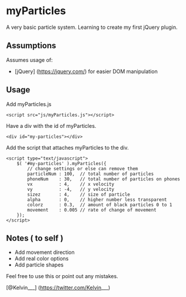 # myParticles

A very basic particle system.
Learning to create my first jQuery plugin.

## Assumptions

Assumes usage of:
* [jQuery] (https://jquery.com/) for easier DOM manipulation

## Usage

Add myParticles.js

```
<script src="js/myParticles.js"></script>
```

Have a div with the id of myParticles.

```
<div id="my-particles"></div>
```

Add the script that attaches myParticles to the div.

```
<script type="text/javascript">
	$( '#my-particles' ).myParticles({
		// change settings or else can remove them
		particleNum : 100,  // total number of particles
		phoneNum    : 30,   // total number of particles on phones
		vx          : 4,    // x velocity
		vy          : -4,   // y velocity
		sizez       : 4,    // size of particle
		alpha       : 0,    // higher number less transparent
		colorz      : 0.3,  // amount of black particles 0 to 1
		movement    : 0.005 // rate of change of movement
	});
</script>
```

## Notes ( to self )

* Add movement direction
* Add real color options
* Add particle shapes

Feel free to use this or point out any mistakes.

[@Kelvin___] (https://twitter.com/Kelvin___)
